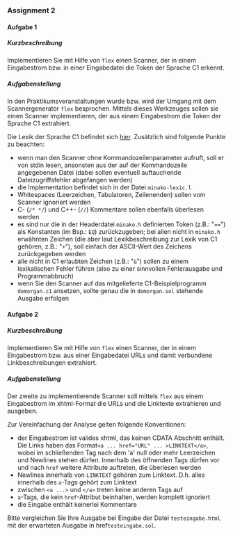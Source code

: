 ### Assignment 2

#### Aufgabe 1

##### Kurzbeschreibung

Implementieren Sie mit Hilfe von `flex` einen Scanner, der in einem Eingabestrom bzw. in einer Eingabedatei die Token der Sprache C1 erkennt.

##### Aufgabenstellung

In den Praktikumsveranstaltungen wurde bzw. wird der Umgang mit dem Scannergenerator `flex` besprochen. Mittels dieses Werkzeuges sollen sie einen Scanner implementieren, der aus einem Eingabestrom die Token der Sprache C1 extrahiert.

Die Lexik der Sprache C1 befindet sich [hier](https://amor.cms.hu-berlin.de/~kunert/lehre/material/c1-lexic.php). Zusätzlich sind folgende Punkte zu beachten:

* wenn man den Scanner ohne Kommandozeilenparameter aufruft, soll er von stdin lesen, ansonsten aus der auf der Kommandozeile angegebenen Datei (dabei sollen eventuell auftauchende Dateizugriffsfehler abgefangen werden)
* die Implementation befindet sich in der Datei `minako-lexic.l`
* Whitespaces (Leerzeichen, Tabulatoren, Zeilenenden) sollen vom Scanner ignoriert werden
* C- (`/* */`) und C++- (`//`) Kommentare sollen ebenfalls überlesen werden
* es sind nur die in der Headerdatei `minako.h` definierten Token (z.B.: "`==`") als Konstanten (im Bsp.: `EQ`) zurückzugeben; bei allen nicht in `minako.h` erwähnten Zeichen (die aber laut Lexikbeschreibung zur Lexik von C1 gehören, z.B.: "`+`"), soll einfach der ASCII-Wert des Zeichens zurückgegeben werden
* alle nicht in C1 erlaubten Zeichen (z.B.: "`&`") sollen zu einem lexikalischen Fehler führen (also zu einer sinnvollen Fehlerausgabe und Programmabbruch)
* wenn Sie den Scanner auf das mitgelieferte C1-Beispielprogramm `demorgan.c1` ansetzen, sollte genau die in `demorgan.sol` stehende Ausgabe erfolgen

#### Aufgabe 2

##### Kurzbeschreibung
Implementieren Sie mit Hilfe von `flex` einen Scanner, der in einem Eingabestrom bzw. aus einer Eingabedatei URLs und damit verbundene Linkbeschreibungen extrahiert.

##### Aufgabenstellung
Der zweite zu implementierende Scanner soll mittels `flex` aus einem Eingabestrom im xhtml-Format die URLs und die Linktexte extrahieren und ausgeben.

Zur Vereinfachung der Analyse gelten folgende Konventionen:

* der Eingabestrom ist valides xhtml, das keinen CDATA Abschnitt enthält. Die Links haben das Format`<a ... href="URL" ... >LINKTEXT</a>`, wobei im schließenden Tag nach dem 'a' null oder mehr Leerzeichen und Newlines stehen dürfen. Innerhalb des öffnenden Tags dürfen vor und nach `href` weitere Attribute auftreten, die überlesen werden
* Newlines innerhalb von `LINKTEXT` gehören zum Linktext. D.h. alles innerhalb des `a`-Tags gehört zum Linktext
* zwischen `<a ...>` und `</a>` treten keine anderen Tags auf
* `a`-Tags, die kein `href`-Attribut beinhalten, werden komplett ignoriert
* die Eingabe enthält keinerlei Kommentare

Bitte vergleichen Sie Ihre Ausgabe bei Eingabe der Datei `testeingabe.html` mit der erwarteten Ausgabe in href`testeingabe.sol`.